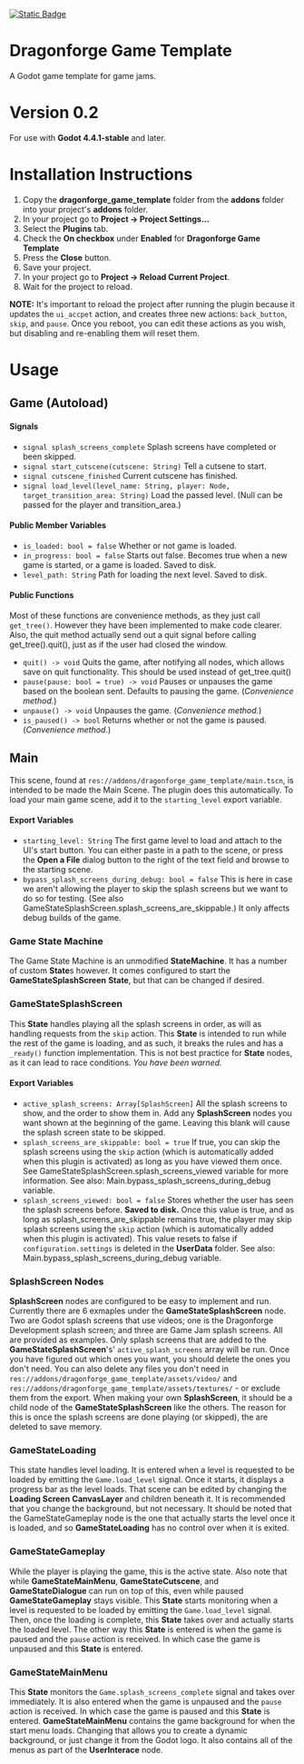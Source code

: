 [![Static Badge](https://img.shields.io/badge/Godot%20Engine-4.4.1.stable-blue?style=plastic&logo=godotengine)](https://godotengine.org/)
# Dragonforge Game Template
A Godot game template for game jams.
# Version 0.2
For use with **Godot 4.4.1-stable** and later.
# Installation Instructions
1. Copy the **dragonforge_game_template** folder from the **addons** folder into your project's **addons** folder.
2. In your project go to **Project -> Project Settings...**
3. Select the **Plugins** tab.
4. Check the **On checkbox** under **Enabled** for **Dragonforge Game Template**
5. Press the **Close** button.
6. Save your project.
7. In your project go to **Project -> Reload Current Project**.
8. Wait for the project to reload.

**NOTE:** It's important to reload the project after running the plugin because it updates the `ui_accpet` action, and creates three new actions: `back_button`, `skip`, and `pause`. Once you reboot, you can edit these actions as you wish, but disabling and re-enabling them will reset them.
# Usage

## Game (Autoload)
#### Signals
- `signal splash_screens_complete` Splash screens have completed or been skipped.
- `signal start_cutscene(cutscene: String)` Tell a cutsene to start.
- `signal cutscene_finished` Current cutscene has finished.
- `signal load_level(level_name: String, player: Node, target_transition_area: String)` Load the passed level. (Null can be passed for the player and transition_area.)
#### Public Member Variables
- `is_loaded: bool = false` Whether or not game is loaded.
- `in_progress: bool = false` Starts out false. Becomes true when a new game is started, or a game is loaded. Saved to disk.
- `level_path: String` Path for loading the next level. Saved to disk.
#### Public Functions
Most of these functions are convenience methods, as they just call `get_tree()`. However they have been implemented to make code clearer. Also, the quit method actually send out a quit signal before calling get_tree().quit(), just as if the user had closed the window.
- `quit() -> void` Quits the game, after notifying all nodes, which allows save on quit functionality. This should be used instead of get_tree.quit()
- `pause(pause: bool = true) -> void` Pauses or unpauses the game based on the boolean sent. Defaults to pausing the game. (*Convenience method.*)
- `unpause() -> void` Unpauses the game. (*Convenience method.*)
- `is_paused() -> bool` Returns whether or not the game is paused. (*Convenience method.*)

## Main
This scene, found at `res://addons/dragonforge_game_template/main.tscn`, is intended to be made the Main Scene. The plugin does this automatically. To load your main game scene, add it to the `starting_level` export variable.
#### Export Variables
- `starting_level: String` The first game level to load and attach to the UI's start button. You can either paste in a path to the scene, or press the **Open a File** dialog button to the right of the text field and browse to the starting scene.
- `bypass_splash_screens_during_debug: bool = false` This is here in case we aren't allowing the player to skip the splash screens but we want to do so for testing. (See also GameStateSplashScreen.splash_screens_are_skippable.) It only affects debug builds of the game.

### Game State Machine
The Game State Machine is an unmodified **StateMachine**. It has a number of custom **State**s however. It comes configured to start the **GameStateSplashScreen** **State**, but that can be changed if desired.

### GameStateSplashScreen
This **State** handles playing all the splash screens in order, as will as handling requests from the `skip` action. This **State** is intended to run while the rest of the game is loading, and as such, it breaks the rules and has a `_ready()` function implementation. This is not best practice for **State** nodes, as it can lead to race conditions. *You have been warned.*
#### Export Variables
- `active_splash_screens: Array[SplashScreen]` All the splash screens to show, and the order to show them in. Add any **SplashScreen** nodes you want shown at the beginning of the game. Leaving this blank will cause the splash screen state to be skipped.
- `splash_screens_are_skippable: bool = true` If true, you can skip the splash screens using the `skip` action (which is automatically added when this plugin is activated) as long as you have viewed them once. See GameStateSplashScreen.splash_screens_viewed variable for more information. See also: Main.bypass_splash_screens_during_debug variable.
- `splash_screens_viewed: bool = false` Stores whether the user has seen the splash screens before. **Saved to disk.** Once this value is true, and as long as splash_screens_are_skippable remains true, the player may skip splash screens using the `skip` action (which is automatically added when this plugin is activated). This value resets to false if `configuration.settings` is deleted in the **UserData** folder. See also: Main.bypass_splash_screens_during_debug variable.
### SplashScreen Nodes
**SplashScreen** nodes are configured to be easy to implement and run. Currently there are 6 exmaples under the **GameStateSplashScreen** node. Two are Godot splash screens that use videos; one is the Dragonforge Development splash screen; and three are Game Jam splash screens. All are provided as examples. Only splash screens that are added to the **GameStateSplashScreen**'s' `active_splash_screens` array will be run. Once you have figured out which ones you want, you should delete the ones you don't need. You can also delete any files you don't need in `res://addons/dragonforge_game_template/assets/video/` and `res://addons/dragonforge_game_template/assets/textures/` - or exclude them from the export.
When making your own **SplashScreen**, it should be a child node of the **GameStateSplashScreen** like the others. The reason for this is once the splash screens are done playing (or skipped), the are deleted to save memory.

### GameStateLoading
This state handles level loading. It is entered when a level is requested to be loaded by emitting the `Game.load_level` signal. Once it starts, it displays a progress bar as the level loads. That scene can be edited by changing the **Loading Screen** **CanvasLayer** and children beneath it. It is recommended that you change the background, but not necessary.
It should be noted that the GameStateGameplay node is the one that actually starts the level once it is loaded, and so **GameStateLoading** has no control over when it is exited.

### GameStateGameplay
While the player is playing the game, this is the active state. Also note that while **GameStateMainMenu**, **GameStateCutscene**, and **GameStateDialogue** can run on top of this, even while paused **GameStateGameplay** stays visible.
This **State** starts monitoring when a level is requested to be loaded by emitting the `Game.load_level` signal. Then, once the loading is complete, this **State** takes over and actually starts the loaded level. The other way this **State** is entered is when the game is paused and the `pause` action is received. In which case the game is unpaused and this **State** is entered.

### GameStateMainMenu
This **State** monitors the `Game.splash_screens_complete` signal and takes over immediately. It is also entered when the game is unpaused and the `pause` action is received. In which case the game is paused and this **State** is entered.
**GameStateMainMenu** contains the game background for when the start menu loads. Changing that allows you to create a dynamic background, or just change it from the Godot logo. It also contains all of the menus as part of the **UserInterace** node.
